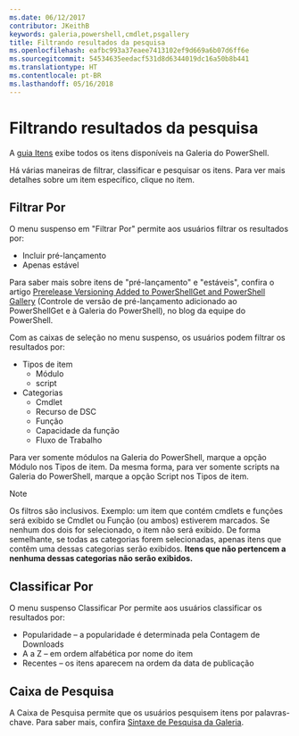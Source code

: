 ```yaml
---
ms.date: 06/12/2017
contributor: JKeithB
keywords: galeria,powershell,cmdlet,psgallery
title: Filtrando resultados da pesquisa
ms.openlocfilehash: eafbc993a37eaee7413102ef9d669a6b07d6ff6e
ms.sourcegitcommit: 54534635eedacf531d8d6344019dc16a50b8b441
ms.translationtype: HT
ms.contentlocale: pt-BR
ms.lasthandoff: 05/16/2018
---
```

# <a name="filtering-search-results"></a>Filtrando resultados da pesquisa

A [guia Itens](https://www.powershellgallery.com/items) exibe todos os itens disponíveis na Galeria do PowerShell.

Há várias maneiras de filtrar, classificar e pesquisar os itens.
Para ver mais detalhes sobre um item específico, clique no item.

## <a name="filter-by"></a>Filtrar Por

O menu suspenso em "Filtrar Por" permite aos usuários filtrar os resultados por:
- Incluir pré-lançamento
- Apenas estável

Para saber mais sobre itens de "pré-lançamento" e "estáveis", confira o artigo [Prerelease Versioning Added to PowerShellGet and PowerShell Gallery](https://blogs.msdn.microsoft.com/powershell/2017/12/05/prerelease-versioning-added-to-powershellget-and-powershell-gallery/) (Controle de versão de pré-lançamento adicionado ao PowerShellGet e à Galeria do PowerShell), no blog da equipe do PowerShell.

Com as caixas de seleção no menu suspenso, os usuários podem filtrar os resultados por:
- Tipos de item
  - Módulo
  - script
- Categorias
  - Cmdlet
  - Recurso de DSC
  - Função
  - Capacidade da função
  - Fluxo de Trabalho

Para ver somente módulos na Galeria do PowerShell, marque a opção Módulo nos Tipos de item.
Da mesma forma, para ver somente scripts na Galeria do PowerShell, marque a opção Script nos Tipos de item.

> [!NOTE]
> Os filtros são inclusivos.
> Exemplo: um item que contém cmdlets e funções será exibido se Cmdlet ou Função (ou ambos) estiverem marcados.
> Se nenhum dos dois for selecionado, o item não será exibido.
> De forma semelhante, se todas as categorias forem selecionadas, apenas itens que contêm uma dessas categorias serão exibidos.
> **Itens que não pertencem a nenhuma dessas categorias não serão exibidos.**

## <a name="sort-by"></a>Classificar Por

O menu suspenso Classificar Por permite aos usuários classificar os resultados por:
- Popularidade – a popularidade é determinada pela Contagem de Downloads
- A a Z – em ordem alfabética por nome do item
- Recentes – os itens aparecem na ordem da data de publicação

## <a name="search-box"></a>Caixa de Pesquisa

A Caixa de Pesquisa permite que os usuários pesquisem itens por palavras-chave.
Para saber mais, confira [Sintaxe de Pesquisa da Galeria](search-syntax.md).